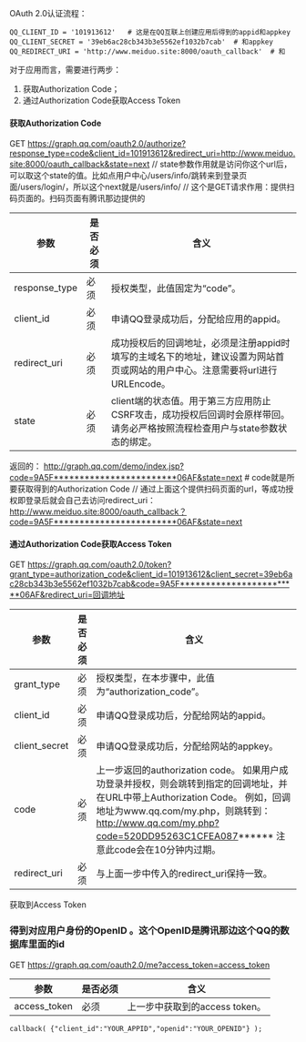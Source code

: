 OAuth 2.0认证流程：

```
QQ_CLIENT_ID = '101913612'   # 这是在QQ互联上创建应用后得到的appid和appkey
QQ_CLIENT_SECRET = '39eb6ac28cb343b3e5562ef1032b7cab'  # 和appkey
QQ_REDIRECT_URI = 'http://www.meiduo.site:8000/oauth_callback'  # 和
```


对于应用而言，需要进行两步： 

1. 获取Authorization Code； 
2. 通过Authorization Code获取Access Token 




#### 获取Authorization Code

GET  https://graph.qq.com/oauth2.0/authorize?response_type=code&client_id=101913612&redirect_uri=http://www.meiduo.site:8000/oauth_callback&state=next
  // state参数作用就是访问你这个url后，可以取这个state的值。比如点用户中心/users/info/跳转来到登录页面/users/login/，所以这个next就是/users/info/
  // 这个是GET请求作用：提供扫码页面的。扫码页面有腾讯那边提供的

| 参数          | 是否必须 | 含义                                                         |
| ------------- | -------- | ------------------------------------------------------------ |
| response_type | 必须     | 授权类型，此值固定为“code”。                                 |
| client_id     | 必须     | 申请QQ登录成功后，分配给应用的appid。                        |
| redirect_uri  | 必须     | 成功授权后的回调地址，必须是注册appid时填写的主域名下的地址，建议设置为网站首页或网站的用户中心。注意需要将url进行URLEncode。 |
| state         | 必须     | client端的状态值。用于第三方应用防止CSRF攻击，成功授权后回调时会原样带回。请务必严格按照流程检查用户与state参数状态的绑定。 |

返回的： http://graph.qq.com/demo/index.jsp?code=9A5F************************06AF&state=next   # code就是所要获取得到的Authorization Code
 // 通过上面这个提供扫码页面的url，等成功授权即登录后就会自己去访问redirect_uri：http://www.meiduo.site:8000/oauth_callback？code=9A5F************************06AF&state=next
 

#### 通过Authorization Code获取Access Token

GET  https://graph.qq.com/oauth2.0/token?grant_type=authorization_code&client_id=101913612&client_secret=39eb6ac28cb343b3e5562ef1032b7cab&code=9A5F************************06AF&redirect_uri=回调地址



| 参数          | 是否必须 | 含义                                                         |
| ------------- | -------- | ------------------------------------------------------------ |
| grant_type    | 必须     | 授权类型，在本步骤中，此值为“authorization_code”。           |
| client_id     | 必须     | 申请QQ登录成功后，分配给网站的appid。                        |
| client_secret | 必须     | 申请QQ登录成功后，分配给网站的appkey。                       |
| code          | 必须     | 上一步返回的authorization code。 如果用户成功登录并授权，则会跳转到指定的回调地址，并在URL中带上Authorization Code。 例如，回调地址为www.qq.com/my.php，则跳转到： http://www.qq.com/my.php?code=520DD95263C1CFEA087****** 注意此code会在10分钟内过期。 |
| redirect_uri  | 必须     | 与上面一步中传入的redirect_uri保持一致。                     |



获取到Access Token



### 得到对应用户身份的OpenID 。这个OpenID是腾讯那边这个QQ的数据库里面的id

GET  https://graph.qq.com/oauth2.0/me?access_token=access_token



| 参数         | 是否必须 | 含义                            |
| ------------ | -------- | ------------------------------- |
| access_token | 必须     | 上一步中获取到的access token。  |

```
callback( {"client_id":"YOUR_APPID","openid":"YOUR_OPENID"} );
```


















